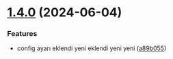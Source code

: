 # [1.4.0](https://github.com/onursabanoglu/release/compare/v1.3.0...v1.4.0) (2024-06-04)


### Features

* config ayarı eklendi yeni eklendi yeni yeni ([a89b055](https://github.com/onursabanoglu/release/commit/a89b05539e1819b8130912188f3da7a27695d125))
